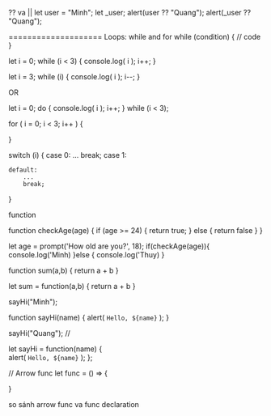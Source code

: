 ?? va ||
let user = "Minh";
let \_user;
alert(user ?? "Quang");
alert(\_user ?? "Quang");

====================
Loops: while and for
while (condition) {
// code
}

let i = 0;
while (i < 3) {
console.log( i );
i++;
}

let i = 3;
while (i) {
console.log( i );
i--;
}

OR

let i = 0;
do {
console.log( i );
i++;
} while (i < 3);

for ( i = 0; i < 3; i++ ) {

}

switch (i) {
case 0:
...
break;
case 1:

    default:
        ...
        break;

}

function

function checkAge(age) {
if (age >= 24) {
return true;
} else {
return false
}
}

let age = prompt('How old are you?', 18);
if(checkAge(age)){
console.log('Minh)
}else {
console.log('Thuy)
}

function sum(a,b) {
return a + b
}

let sum = function(a,b) {
return a + b
}

sayHi("Minh");

function sayHi(name) {
alert( `Hello, ${name}` );
}

sayHi("Quang"); //

let sayHi = function(name) {  
 alert( `Hello, ${name}` );
};

// Arrow func
let func = () => {

}

so sánh arrow func va func declaration
